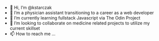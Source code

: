 - 👋 Hi, I’m @kstarczak
- 👀 I’m a physician assistant transitioning to a career as a web developer
- 🌱 I’m currently learning fullstack Javascript via The Odin Project
- 💞️ I’m looking to collaborate on medicine related projects to utilize my current skillset
- 📫 How to reach me ...

<!---
kstarczak/kstarczak is a ✨ special ✨ repository because its `README.md` (this file) appears on your GitHub profile.
You can click the Preview link to take a look at your changes.
--->
